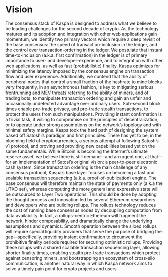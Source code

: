# Vision

The consensus stack of Kaspa is designed to address what we believe to be leading challenges for the second decade of crypto. As the technology matures and its adoption and integration with other web applications gain momentum, we identify two primary vectors which require a deep revisit of the base consensus: the speed of transaction-inclusion in the ledger, and the control over transaction-ordering in the ledger.
We postulate that instant time-to-inclusion (a.k.a. first confirmation) in the ledger is of primary importance to user- and developer-experience, and to integration with other web applications, as well as fast (probabilistic) finality. Kaspa optimizes for minimizing the latency imposed by the consensus engine on transaction flow and user experience. Additionally, we contend that the ability of peripheral nodes that control a small fraction of the hashrate to mine blocks very frequently, in an asynchronous fashion, is key to mitigating serious frontrunning and MEV threats referring to the ability of miners, and of trading bots, to manipulate transaction ordering and gain an unfair and occasionally undetected advantage over ordinary users. Sub-second block times enable pre-trade privacy, and pre-trade stealth transactions, to protect the users from such manipulations.
Providing instant confirmation is a trivial task, if willing to compromise on the principles of decentralization, or to operate under strong assumptions on the network’s topology and with minimal safety margins. Kaspa took the hard path of designing the system based off Satoshi’s paradigm and first principles. There has yet to be, in the blooming field of cryptocurrencies, a serious attempt at following Satosh’s v1 protocol, and proving and providing new capabilities based yet on the same fundamentals. While Bitcoin is becoming the Internet’s ultimate reserve asset, we believe there is still demand—and an urgent one, at that—for an implementation of Satosi’s original vision: a peer-to-peer electronic cash system.
Since transaction ordering is the main challenge of any consensus protocol, Kaspa’s base layer focuses on becoming a fast and scalable transaction sequencing (a.k.a. proof-of-publication) engine. The base consensus will therefore maintain the state of payments only (a.k.a the UTXO set), whereas computing the more general and expressive state will be outsourced to Layer Two operations. This should be done by adopting the thought process and innovation led by several Ethereum researchers and developers who are building rollups. The rollups technology reduces the cost of running base consensus nodes by decoupling computation from data availability.
In fact, a rollups-centric Ethereum will fragment the network, hinder composability, and dramatically change the underlying assumptions and dynamics. Smooth operation between the siloed rollups will require special liquidity providers that serve the purpose of bridging the gap—specifically, providing instant confirmation to circumvent the prohibitive finality periods required for securing optimistic rollups. Providing these rollups with a shared scalable transaction sequencing layer, allowing shorter finality times, enabling stealth pre-trade transactions which protect against censoring miners, and bootstrapping an ecosystem of cross-silo communication, is another natural way in which Kaspa network aims to solve a timely pain point for crypto projects and users.

